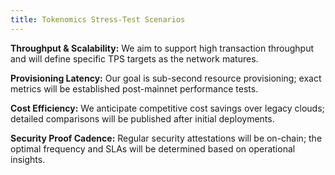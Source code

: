 ```yaml
---
title: Tokenomics Stress-Test Scenarios
---
```



**Throughput & Scalability:** We aim to support high transaction throughput and will define specific TPS targets as the network matures.

**Provisioning Latency:** Our goal is sub-second resource provisioning; exact metrics will be established post-mainnet performance tests.

**Cost Efficiency:** We anticipate competitive cost savings over legacy clouds; detailed comparisons will be published after initial deployments.

**Security Proof Cadence:** Regular security attestations will be on-chain; the optimal frequency and SLAs will be determined based on operational insights.

